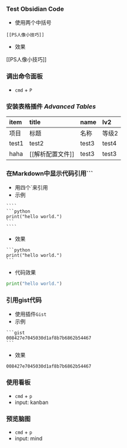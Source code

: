 ### Test Obsidian Code
- 使用两个中括号

```
[[PS人像小技巧]]
```

- 效果

[[PS人像小技巧]]

### 调出命令面板

- `cmd` + `P`

### 安装表格插件 *Advanced Tables*

| item  | title            | name        | lv2       |
|:----- |:---------------- |:----------- |:--------- |
| 项目  | 标题             | 名称        | 等级2     |
| test1 | test2            | test3       | test4     |
| haha  | [[解析配置文件]] | test3 | test3 |

### 在Markdown中显示代码引用```
- 用四个`来引用
- 示例

`````
````
```python
print("hello world.")
```
````
`````

- 效果

````
```python
print("hello world.")
```
````

- 代码效果

```python
print("hello world.")
```

### 引用gist代码
- 使用插件`Gist`
- 示例

````
```gist
008427e7045030d1af8b7b6862b54467
```
````
- 效果

```gist
008427e7045030d1af8b7b6862b54467
```
### 使用看板

- `cmd` + `p`
- input: kanban


### 预览脑图

- `cmd` + `p`
- input: mind
